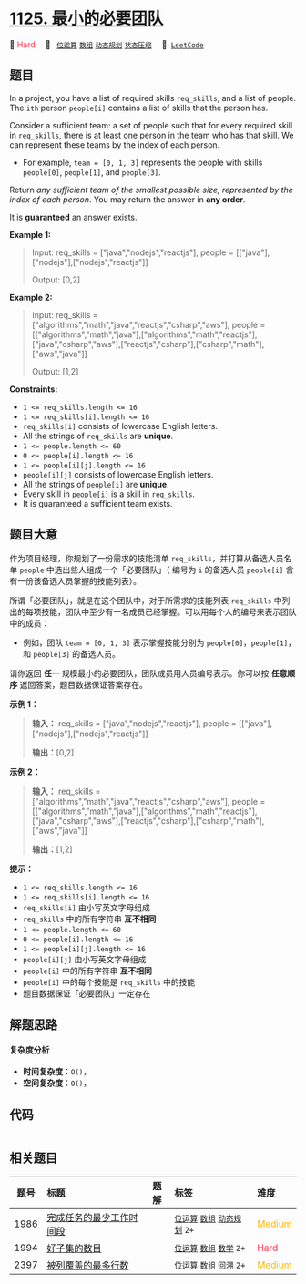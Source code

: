 # [1125. 最小的必要团队](https://leetcode.com/problems/smallest-sufficient-team)

🔴 <font color=#ff334b>Hard</font>&emsp; 🔖&ensp; [`位运算`](/tag/bit-manipulation.md) [`数组`](/tag/array.md) [`动态规划`](/tag/dynamic-programming.md) [`状态压缩`](/tag/bitmask.md)&emsp; 🔗&ensp;[`LeetCode`](https://leetcode.com/problems/smallest-sufficient-team)

## 题目

In a project, you have a list of required skills `req_skills`, and a list of
people. The `ith` person `people[i]` contains a list of skills that the person
has.

Consider a sufficient team: a set of people such that for every required skill
in `req_skills`, there is at least one person in the team who has that skill.
We can represent these teams by the index of each person.

  * For example, `team = [0, 1, 3]` represents the people with skills `people[0]`, `people[1]`, and `people[3]`.

Return _any sufficient team of the smallest possible size, represented by the
index of each person_. You may return the answer in **any order**.

It is **guaranteed** an answer exists.



**Example 1:**

> Input: req_skills = ["java","nodejs","reactjs"], people = [["java"],["nodejs"],["nodejs","reactjs"]]
> 
> Output: [0,2]

**Example 2:**

> Input: req_skills = ["algorithms","math","java","reactjs","csharp","aws"], people = [["algorithms","math","java"],["algorithms","math","reactjs"],["java","csharp","aws"],["reactjs","csharp"],["csharp","math"],["aws","java"]]
> 
> Output: [1,2]

**Constraints:**

  * `1 <= req_skills.length <= 16`
  * `1 <= req_skills[i].length <= 16`
  * `req_skills[i]` consists of lowercase English letters.
  * All the strings of `req_skills` are **unique**.
  * `1 <= people.length <= 60`
  * `0 <= people[i].length <= 16`
  * `1 <= people[i][j].length <= 16`
  * `people[i][j]` consists of lowercase English letters.
  * All the strings of `people[i]` are **unique**.
  * Every skill in `people[i]` is a skill in `req_skills`.
  * It is guaranteed a sufficient team exists.


## 题目大意

作为项目经理，你规划了一份需求的技能清单 `req_skills`，并打算从备选人员名单 `people` 中选出些人组成一个「必要团队」（ 编号为 `i`
的备选人员 `people[i]` 含有一份该备选人员掌握的技能列表）。

所谓「必要团队」，就是在这个团队中，对于所需求的技能列表 `req_skills`
中列出的每项技能，团队中至少有一名成员已经掌握。可以用每个人的编号来表示团队中的成员：

  * 例如，团队 `team = [0, 1, 3]` 表示掌握技能分别为 `people[0]`，`people[1]`，和 `people[3]` 的备选人员。

请你返回 **任一** 规模最小的必要团队，团队成员用人员编号表示。你可以按 **任意顺序** 返回答案，题目数据保证答案存在。

**示例 1：**

> 
> 
> 
> 
> 
> **输入：** req_skills = ["java","nodejs","reactjs"], people = [["java"],["nodejs"],["nodejs","reactjs"]]
> 
> **输出：**[0,2]
> 
> 

**示例 2：**

> 
> 
> 
> 
> 
> **输入：** req_skills = ["algorithms","math","java","reactjs","csharp","aws"], people = [["algorithms","math","java"],["algorithms","math","reactjs"],["java","csharp","aws"],["reactjs","csharp"],["csharp","math"],["aws","java"]]
> 
> **输出：**[1,2]
> 
> 

**提示：**

  * `1 <= req_skills.length <= 16`
  * `1 <= req_skills[i].length <= 16`
  * `req_skills[i]` 由小写英文字母组成
  * `req_skills` 中的所有字符串 **互不相同**
  * `1 <= people.length <= 60`
  * `0 <= people[i].length <= 16`
  * `1 <= people[i][j].length <= 16`
  * `people[i][j]` 由小写英文字母组成
  * `people[i]` 中的所有字符串 **互不相同**
  * `people[i]` 中的每个技能是 `req_skills` 中的技能
  * 题目数据保证「必要团队」一定存在


## 解题思路

#### 复杂度分析

- **时间复杂度**：`O()`，
- **空间复杂度**：`O()`，

## 代码

```javascript

```

## 相关题目

<!-- prettier-ignore -->
| 题号 | 标题 | 题解 | 标签 | 难度 |
| :------: | :------ | :------: | :------ | :------ |
| 1986 | [完成任务的最少工作时间段](https://leetcode.com/problems/minimum-number-of-work-sessions-to-finish-the-tasks) |  |  [`位运算`](/tag/bit-manipulation.md) [`数组`](/tag/array.md) [`动态规划`](/tag/dynamic-programming.md) `2+` | <font color=#ffb800>Medium</font> |
| 1994 | [好子集的数目](https://leetcode.com/problems/the-number-of-good-subsets) |  |  [`位运算`](/tag/bit-manipulation.md) [`数组`](/tag/array.md) [`数学`](/tag/math.md) `2+` | <font color=#ff334b>Hard</font> |
| 2397 | [被列覆盖的最多行数](https://leetcode.com/problems/maximum-rows-covered-by-columns) |  |  [`位运算`](/tag/bit-manipulation.md) [`数组`](/tag/array.md) [`回溯`](/tag/backtracking.md) `2+` | <font color=#ffb800>Medium</font> |